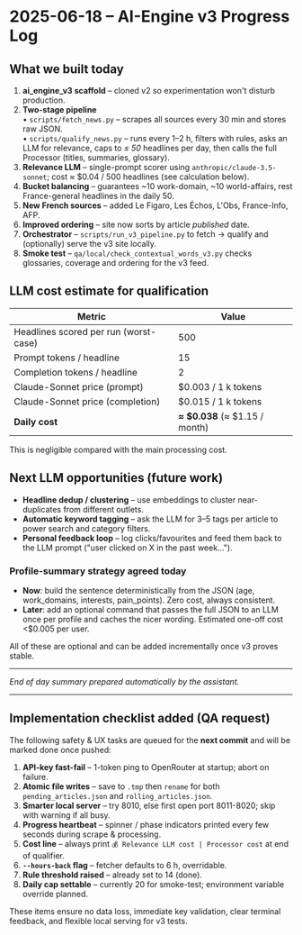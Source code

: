 # 2025-06-18 – AI-Engine v3 Progress Log

## What we built today

1. **ai_engine_v3 scaffold** – cloned v2 so experimentation won't disturb production.
2. **Two-stage pipeline**  
   • `scripts/fetch_news.py` – scrapes all sources every 30 min and stores raw JSON.  
   • `scripts/qualify_news.py` – runs every 1–2 h, filters with rules, asks an LLM for relevance, caps to *≤ 50* headlines per day, then calls the full Processor (titles, summaries, glossary).
3. **Relevance LLM** – single-prompt scorer using `anthropic/claude-3.5-sonnet`; cost ≈ $0.04 / 500 headlines (see calculation below).
4. **Bucket balancing** – guarantees ~10 work-domain, ~10 world-affairs, rest France-general headlines in the daily 50.
5. **New French sources** – added Le Figaro, Les Échos, L'Obs, France-Info, AFP.
6. **Improved ordering** – site now sorts by article *published* date.
7. **Orchestrator** – `scripts/run_v3_pipeline.py` to fetch → qualify and (optionally) serve the v3 site locally.
8. **Smoke test** – `qa/local/check_contextual_words_v3.py` checks glossaries, coverage and ordering for the v3 feed.

## LLM cost estimate for qualification

| Metric | Value |
|--------|-------|
| Headlines scored per run (worst-case) | 500 |
| Prompt tokens / headline | 15 |
| Completion tokens / headline | 2 |
| Claude-Sonnet price (prompt) | $0.003 / 1 k tokens |
| Claude-Sonnet price (completion) | $0.015 / 1 k tokens |
| **Daily cost** | **≈ $0.038** (≈ $1.15 / month) |

This is negligible compared with the main processing cost.

## Next LLM opportunities (future work)

* **Headline dedup / clustering** – use embeddings to cluster near-duplicates from different outlets.
* **Automatic keyword tagging** – ask the LLM for 3–5 tags per article to power search and category filters.
* **Personal feedback loop** – log clicks/favourites and feed them back to the LLM prompt ("user clicked on X in the past week…").

### Profile-summary strategy agreed today

* **Now**: build the sentence deterministically from the JSON (age, work_domains, interests, pain_points). Zero cost, always consistent.
* **Later**: add an optional command that passes the full JSON to an LLM once per profile and caches the nicer wording. Estimated one-off cost <$0.005 per user.

All of these are optional and can be added incrementally once v3 proves stable.

---
*End of day summary prepared automatically by the assistant.*

---
## Implementation checklist added (QA request)

The following safety & UX tasks are queued for the **next commit** and will be marked done once pushed:

1. **API-key fast-fail** – 1-token ping to OpenRouter at startup; abort on failure.
2. **Atomic file writes** – save to `.tmp` then `rename` for both `pending_articles.json` and `rolling_articles.json`.
3. **Smarter local server** – try 8010, else first open port 8011-8020; skip with warning if all busy.
4. **Progress heartbeat** – spinner / phase indicators printed every few seconds during scrape & processing.
5. **Cost line** – always print `💰 Relevance LLM cost | Processor cost` at end of qualifier.
6. **`--hours-back` flag** – fetcher defaults to 6 h, overridable.
7. **Rule threshold raised** – already set to 14 (done).
8. **Daily cap settable** – currently 20 for smoke-test; environment variable override planned.

These items ensure no data loss, immediate key validation, clear terminal feedback, and flexible local serving for v3 tests. 